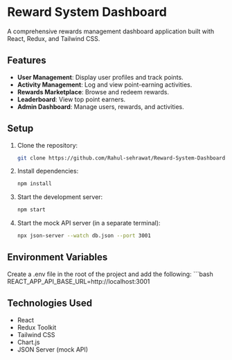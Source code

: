 # Reward System Dashboard

A comprehensive rewards management dashboard application built with React, Redux, and Tailwind CSS.

## Features
- **User Management**: Display user profiles and track points.
- **Activity Management**: Log and view point-earning activities.
- **Rewards Marketplace**: Browse and redeem rewards.
- **Leaderboard**: View top point earners.
- **Admin Dashboard**: Manage users, rewards, and activities.

## Setup
1. Clone the repository:
   ```bash
   git clone https://github.com/Rahul-sehrawat/Reward-System-Dashboard

2. Install dependencies:
    ```bash
    npm install

3. Start the development server:
    ```bash
    npm start

4. Start the mock API server (in a separate terminal):
    ```bash
    npx json-server --watch db.json --port 3001


## Environment Variables

Create a .env file in the root of the project and add the following:
    ```bash
    REACT_APP_API_BASE_URL=http://localhost:3001



## Technologies Used
 - React
 - Redux Toolkit
 - Tailwind CSS
 - Chart.js
 - JSON Server (mock API)